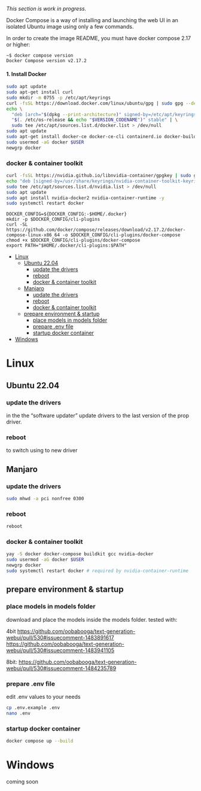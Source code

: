 *This section is work in progress.*

Docker Compose is a way of installing and launching the web UI in an isolated Ubuntu image using only a few commands.

In order to create the image README, you must have docker compose 2.17 or higher:

```
~$ docker compose version
Docker Compose version v2.17.2
```

#### 1. Install Docker

```bash
sudo apt update
sudo apt-get install curl
sudo mkdir -m 0755 -p /etc/apt/keyrings
curl -fsSL https://download.docker.com/linux/ubuntu/gpg | sudo gpg --dearmor -o /etc/apt/keyrings/docker.gpg
echo \
  "deb [arch="$(dpkg --print-architecture)" signed-by=/etc/apt/keyrings/docker.gpg] https://download.docker.com/linux/ubuntu \
  "$(. /etc/os-release && echo "$VERSION_CODENAME")" stable" | \
  sudo tee /etc/apt/sources.list.d/docker.list > /dev/null
sudo apt update
sudo apt-get install docker-ce docker-ce-cli containerd.io docker-buildx-plugin docker-compose-plugin docker-compose -y
sudo usermod -aG docker $USER
newgrp docker
```

### docker & container toolkit
```bash
curl -fsSL https://nvidia.github.io/libnvidia-container/gpgkey | sudo gpg --dearmor -o /usr/share/keyrings/nvidia-container-toolkit-keyring.gpg
echo "deb [signed-by=/usr/share/keyrings/nvidia-container-toolkit-keyring.gpg] https://nvidia.github.io/libnvidia-container/stable/ubuntu22.04/amd64 /" | \
sudo tee /etc/apt/sources.list.d/nvidia.list > /dev/null 
sudo apt update
sudo apt install nvidia-docker2 nvidia-container-runtime -y
sudo systemctl restart docker
```


```
DOCKER_CONFIG=${DOCKER_CONFIG:-$HOME/.docker}
mkdir -p $DOCKER_CONFIG/cli-plugins
curl -SL https://github.com/docker/compose/releases/download/v2.17.2/docker-compose-linux-x86_64 -o $DOCKER_CONFIG/cli-plugins/docker-compose
chmod +x $DOCKER_CONFIG/cli-plugins/docker-compose
export PATH="$HOME/.docker/cli-plugins:$PATH"

```

- [Linux](#linux)
  - [Ubuntu 22.04](#ubuntu-2204)
    - [update the drivers](#update-the-drivers)
    - [reboot](#reboot)
    - [docker \& container toolkit](#docker--container-toolkit)
  - [Manjaro](#manjaro)
    - [update the drivers](#update-the-drivers-1)
    - [reboot](#reboot-1)
    - [docker \& container toolkit](#docker--container-toolkit-1)
  - [prepare environment \& startup](#prepare-environment--startup)
    - [place models in models folder](#place-models-in-models-folder)
    - [prepare .env file](#prepare-env-file)
    - [startup docker container](#startup-docker-container)
- [Windows](#windows)
# Linux

## Ubuntu 22.04

### update the drivers
in the the “software updater” update drivers to the last version of the prop driver.

### reboot
to switch using to new driver


## Manjaro

### update the drivers
```bash
sudo mhwd -a pci nonfree 0300
```
### reboot
```bash
reboot
```
### docker & container toolkit
```bash
yay -S docker docker-compose buildkit gcc nvidia-docker
sudo usermod -aG docker $USER
newgrp docker
sudo systemctl restart docker # required by nvidia-container-runtime
```

## prepare environment & startup

### place models in models folder
download and place the models inside the models folder. tested with:

4bit
https://github.com/oobabooga/text-generation-webui/pull/530#issuecomment-1483891617
https://github.com/oobabooga/text-generation-webui/pull/530#issuecomment-1483941105

8bit:
https://github.com/oobabooga/text-generation-webui/pull/530#issuecomment-1484235789

### prepare .env file
edit .env values to your needs
```bash
cp .env.example .env
nano .env
```

### startup docker container
```bash
docker compose up --build
```


# Windows
coming soon
